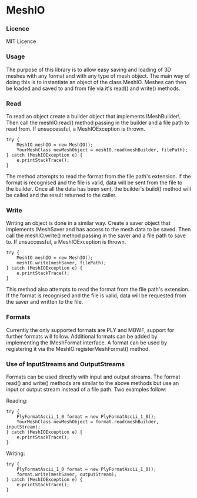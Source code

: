 # MeshIO
<h3>Licence</h3>
MIT Licence


<h3>Usage</h3>
The purpose of this library is to allow easy saving and loading of 3D meshes with any format and with any type of mesh object. The main way of doing this is to instantiate an object of the class MeshIO. Meshes can then be loaded and saved to and from file via it's read() and write() methods.


<h3>Read</h3>
To read an object create a builder object that implements IMeshBuilder\<YourMeshClass\>. Then call the meshIO.read() method passing in the builder and a file path to read from. If unsuccessful, a MeshIOException is thrown.

    try {
        MeshIO meshIO = new MeshIO();
        YourMeshClass newMeshObject = meshIO.read(meshBuilder, filePath);
    } catch (MeshIOException e) {
        e.printStackTrace();
    }

The method attempts to read the format from the file path's extension. If the format is recognised and the file is valid, data will be sent from the file to the builder. Once all the data has been sent, the builder's build() method will be called and the result returned to the caller.


<h3>Write</h3>
Writing an object is done in a similar way. Create a saver object that implements IMeshSaver and has access to the mesh data to be saved. Then call the meshIO.write() method passing in the saver and a file path to save to. If unsuccessful, a MeshIOException is thrown.

    try {
        MeshIO meshIO = new MeshIO();
        meshIO.write(meshSaver, filePath);
    } catch (MeshIOException e) {
        e.printStackTrace();
    }

This method also attempts to read the format from the file path's extension. If the format is recognised and the file is valid, data will be requested from the saver and written to the file.


<h3>Formats</h3>
Currently the only supported formats are PLY and MBWF, support for further formats will follow. Additional formats can be added by implementing the IMeshFormat interface. A format can be used by registering it via the MeshIO.registerMeshFormat() method.


<h3>Use of InputStreams and OutputStreams</h3>
Formats can be used directly with input and output streams. The format read() and write() methods are similar to the above methods but use an input or output stream instead of a file path. Two examples follow:

Reading:

    try {
        PlyFormatAscii_1_0 format = new PlyFormatAscii_1_0();
        YourMeshClass newMeshObject = format.read(meshBuilder, inputStream);
    } catch (MeshIOException e) {
        e.printStackTrace();
    }

Writing:

    try {
        PlyFormatAscii_1_0 format = new PlyFormatAscii_1_0();
        format.write(meshSaver, outputStream);
    } catch (MeshIOException e) {
        e.printStackTrace();
    }
